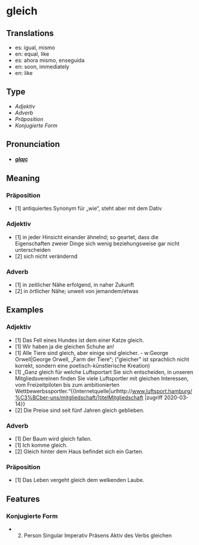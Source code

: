 # gleich
## Translations
- es: igual, mismo
- en: equal, like
- es: ahora mismo, enseguida
- en: soon, immediately
- en: like
## Type
- _Adjektiv_
- _Adverb_
- _Präposition_
- _Konjugierte Form_
## Pronunciation
- **_[ɡlaɪ̯ç](https://commons.wikimedia.org/wiki/File:De-gleich.ogg)_**
## Meaning
### Präposition
- [1] antiquiertes Synonym für „wie“, steht aber mit dem Dativ
### Adjektiv
- [1] in jeder Hinsicht einander ähnelnd; so geartet, dass die Eigenschaften zweier Dinge sich wenig beziehungsweise gar nicht unterscheiden
- [2] sich nicht verändernd
### Adverb
- [1] in zeitlicher Nähe erfolgend, in naher Zukunft
- [2] in örtlicher Nähe; unweit von jemandem/etwas
## Examples
### Adjektiv
- [1] Das Fell eines Hundes ist dem einer Katze gleich.
- [1] Wir haben ja die gleichen Schuhe an!
- [1] Alle Tiere sind gleich, aber einige sind gleicher. - w:George Orwell|George Orwell, „Farm der Tiere“; ("gleicher" ist sprachlich nicht korrekt, sondern eine poetisch-künstlerische Kreation)
- [1] „Ganz gleich für welche Luftsportart Sie sich entscheiden, in unseren Mitgliedsvereinen finden Sie viele Luftsportler mit gleichen Interessen, vom Freizeitpiloten bis zum ambitionierten Wettbewerbssportler.“<ref>{{Internetquelle|urlhttp://www.luftsport.hamburg/%C3%BCber-uns/mitgliedschaft/|titelMitgliedschaft |zugriff 2020-03-14}}</ref>
- [2] Die Preise sind seit fünf Jahren gleich geblieben.
### Adverb
- [1] Der Baum wird gleich fallen.
- [1] Ich komme gleich.
- [2] Gleich hinter dem Haus befindet sich ein Garten.
### Präposition
- [1] Das Leben vergeht gleich dem welkenden Laube.
## Features
### Konjugierte Form
- 2. Person Singular Imperativ Präsens Aktiv des Verbs gleichen
